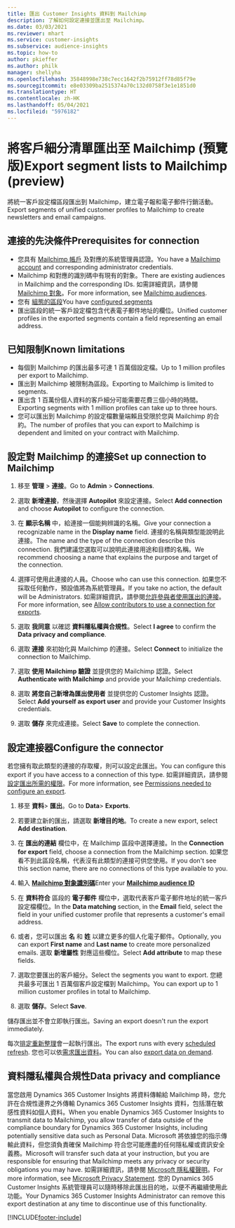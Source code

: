 ```yaml
---
title: 匯出 Customer Insights 資料到 Mailchimp
description: 了解如何設定連接並匯出至 Mailchimp。
ms.date: 03/03/2021
ms.reviewer: mhart
ms.service: customer-insights
ms.subservice: audience-insights
ms.topic: how-to
author: pkieffer
ms.author: philk
manager: shellyha
ms.openlocfilehash: 35848998e738c7ecc1642f2b75912ff78d85f79e
ms.sourcegitcommit: e8e03309ba2515374a70c132d0758f3e1e1851d0
ms.translationtype: HT
ms.contentlocale: zh-HK
ms.lasthandoff: 05/04/2021
ms.locfileid: "5976182"
---
```

# <a name="export-segment-lists-to-mailchimp-preview"></a><span data-ttu-id="8c05f-103">將客戶細分清單匯出至 Mailchimp (預覽版)</span><span class="sxs-lookup"><span data-stu-id="8c05f-103">Export segment lists to Mailchimp (preview)</span></span>

<span data-ttu-id="8c05f-104">將統一客戶設定檔區段匯出到 Mailchimp，建立電子報和電子郵件行銷活動。</span><span class="sxs-lookup"><span data-stu-id="8c05f-104">Export segments of unified customer profiles to Mailchimp to create newsletters and email campaigns.</span></span>

## <a name="prerequisites-for-connection"></a><span data-ttu-id="8c05f-105">連接的先決條件</span><span class="sxs-lookup"><span data-stu-id="8c05f-105">Prerequisites for connection</span></span>

-   <span data-ttu-id="8c05f-106">您具有 [Mailchimp 帳戶](https://mailchimp.com/) 及對應的系統管理員認證。</span><span class="sxs-lookup"><span data-stu-id="8c05f-106">You have a [Mailchimp account](https://mailchimp.com/) and corresponding administrator credentials.</span></span>
-   <span data-ttu-id="8c05f-107">Mailchimp 和對應的識別碼中有現有的對象。</span><span class="sxs-lookup"><span data-stu-id="8c05f-107">There are existing audiences in Mailchimp and the corresponding IDs.</span></span> <span data-ttu-id="8c05f-108">如需詳細資訊，請參閱 [Mailchimp 對象](https://mailchimp.com/help/create-audience/)。</span><span class="sxs-lookup"><span data-stu-id="8c05f-108">For more information, see [Mailchimp audiences](https://mailchimp.com/help/create-audience/).</span></span>
-   <span data-ttu-id="8c05f-109">您有 [組態的區段](segments.md)</span><span class="sxs-lookup"><span data-stu-id="8c05f-109">You have [configured segments](segments.md)</span></span>
-   <span data-ttu-id="8c05f-110">匯出區段的統一客戶設定檔包含代表電子郵件地址的欄位。</span><span class="sxs-lookup"><span data-stu-id="8c05f-110">Unified customer profiles in the exported segments contain a field representing an email address.</span></span>

## <a name="known-limitations"></a><span data-ttu-id="8c05f-111">已知限制</span><span class="sxs-lookup"><span data-stu-id="8c05f-111">Known limitations</span></span>

- <span data-ttu-id="8c05f-112">每個到 Mailchimp 的匯出最多可達 1 百萬個設定檔。</span><span class="sxs-lookup"><span data-stu-id="8c05f-112">Up to 1 million profiles per export to Mailchimp.</span></span>
- <span data-ttu-id="8c05f-113">匯出到 Mailchimp 被限制為區段。</span><span class="sxs-lookup"><span data-stu-id="8c05f-113">Exporting to Mailchimp is limited to segments.</span></span>
- <span data-ttu-id="8c05f-114">匯出含 1 百萬份個人資料的客戶細分可能需要花費三個小時的時間。</span><span class="sxs-lookup"><span data-stu-id="8c05f-114">Exporting segments with 1 million profiles can take up to three hours.</span></span> 
- <span data-ttu-id="8c05f-115">您可以匯出到 Mailchimp 的設定檔數量端賴且受限於您與 Mailchimp 的合約。</span><span class="sxs-lookup"><span data-stu-id="8c05f-115">The number of profiles that you can export to Mailchimp is dependent and limited on your contract with Mailchimp.</span></span>

## <a name="set-up-connection-to-mailchimp"></a><span data-ttu-id="8c05f-116">設定對 Mailchimp 的連接</span><span class="sxs-lookup"><span data-stu-id="8c05f-116">Set up connection to Mailchimp</span></span>

1. <span data-ttu-id="8c05f-117">移至 **管理** > **連接**。</span><span class="sxs-lookup"><span data-stu-id="8c05f-117">Go to **Admin** > **Connections**.</span></span>

1. <span data-ttu-id="8c05f-118">選取 **新增連接**，然後選擇 **Autopilot** 來設定連接。</span><span class="sxs-lookup"><span data-stu-id="8c05f-118">Select **Add connection** and choose **Autopilot** to configure the connection.</span></span>

1. <span data-ttu-id="8c05f-119">在 **顯示名稱** 中，給連接一個能夠辨識的名稱。</span><span class="sxs-lookup"><span data-stu-id="8c05f-119">Give your connection a recognizable name in the **Display name** field.</span></span> <span data-ttu-id="8c05f-120">連接的名稱與類型能說明此連接。</span><span class="sxs-lookup"><span data-stu-id="8c05f-120">The name and the type of the connection describe this connection.</span></span> <span data-ttu-id="8c05f-121">我們建議您選取可以說明此連接用途和目標的名稱。</span><span class="sxs-lookup"><span data-stu-id="8c05f-121">We recommend choosing a name that explains the purpose and target of the connection.</span></span>

1. <span data-ttu-id="8c05f-122">選擇可使用此連接的人員。</span><span class="sxs-lookup"><span data-stu-id="8c05f-122">Choose who can use this connection.</span></span> <span data-ttu-id="8c05f-123">如果您不採取任何動作，預設值將為系統管理員。</span><span class="sxs-lookup"><span data-stu-id="8c05f-123">If you take no action, the default will be Administrators.</span></span> <span data-ttu-id="8c05f-124">如需詳細資訊，請參閱[允許參與者使用匯出的連接](connections.md#allow-contributors-to-use-a-connection-for-exports)。</span><span class="sxs-lookup"><span data-stu-id="8c05f-124">For more information, see [Allow contributors to use a connection for exports](connections.md#allow-contributors-to-use-a-connection-for-exports).</span></span>

1. <span data-ttu-id="8c05f-125">選取 **我同意** 以確認 **資料隱私權與合規性**。</span><span class="sxs-lookup"><span data-stu-id="8c05f-125">Select **I agree** to confirm the **Data privacy and compliance**.</span></span>

1. <span data-ttu-id="8c05f-126">選取 **連接** 來初始化與 Mailchimp 的連接。</span><span class="sxs-lookup"><span data-stu-id="8c05f-126">Select **Connect** to initialize the connection to Mailchimp.</span></span>

1. <span data-ttu-id="8c05f-127">選取 **使用 Mailchimp 驗證** 並提供您的 Mailchimp 認證。</span><span class="sxs-lookup"><span data-stu-id="8c05f-127">Select **Authenticate with Mailchimp** and provide your Mailchimp credentials.</span></span>

1. <span data-ttu-id="8c05f-128">選取 **將您自己新增為匯出使用者** 並提供您的 Customer Insights 認證。</span><span class="sxs-lookup"><span data-stu-id="8c05f-128">Select **Add yourself as export user** and provide your Customer Insights credentials.</span></span>

1. <span data-ttu-id="8c05f-129">選取 **儲存** 來完成連接。</span><span class="sxs-lookup"><span data-stu-id="8c05f-129">Select **Save** to complete the connection.</span></span> 

## <a name="configure-the-connector"></a><span data-ttu-id="8c05f-130">設定連接器</span><span class="sxs-lookup"><span data-stu-id="8c05f-130">Configure the connector</span></span>

<span data-ttu-id="8c05f-131">若您擁有取此類型的連接的存取權，則可以設定此匯出。</span><span class="sxs-lookup"><span data-stu-id="8c05f-131">You can configure this export if you have access to a connection of this type.</span></span> <span data-ttu-id="8c05f-132">如需詳細資訊，請參閱[設定匯出所需的權限](export-destinations.md#set-up-a-new-export)。</span><span class="sxs-lookup"><span data-stu-id="8c05f-132">For more information, see [Permissions needed to configure an export](export-destinations.md#set-up-a-new-export).</span></span>

1. <span data-ttu-id="8c05f-133">移至 **資料**> **匯出**。</span><span class="sxs-lookup"><span data-stu-id="8c05f-133">Go to **Data**> **Exports**.</span></span>

1. <span data-ttu-id="8c05f-134">若要建立新的匯出，請選取 **新增目的地**。</span><span class="sxs-lookup"><span data-stu-id="8c05f-134">To create a new export, select **Add destination**.</span></span>

1. <span data-ttu-id="8c05f-135">在 **匯出的連結** 欄位中，在 Mailchimp 區段中選擇連接。</span><span class="sxs-lookup"><span data-stu-id="8c05f-135">In the **Connection for export** field, choose a connection from the Mailchimp section.</span></span> <span data-ttu-id="8c05f-136">如果您看不到此區段名稱，代表沒有此類型的連接可供您使用。</span><span class="sxs-lookup"><span data-stu-id="8c05f-136">If you don't see this section name, there are no connections of this type available to you.</span></span>

1. <span data-ttu-id="8c05f-137">輸入 **[Mailchimp 對象識別碼](https://mailchimp.com/help/find-audience-id/)**</span><span class="sxs-lookup"><span data-stu-id="8c05f-137">Enter your **[Mailchimp audience ID](https://mailchimp.com/help/find-audience-id/)**</span></span>

3. <span data-ttu-id="8c05f-138">在 **資料符合** 區段的 **電子郵件** 欄位中，選取代表客戶電子郵件地址的統一客戶設定檔欄位。</span><span class="sxs-lookup"><span data-stu-id="8c05f-138">In the **Data matching** section, in the **Email** field, select the field in your unified customer profile that represents a customer's email address.</span></span> 

1. <span data-ttu-id="8c05f-139">或者，您可以匯出 **名** 和 **姓** 以建立更多的個人化電子郵件。</span><span class="sxs-lookup"><span data-stu-id="8c05f-139">Optionally, you can export **First name** and **Last name** to create more personalized emails.</span></span> <span data-ttu-id="8c05f-140">選取 **新增屬性** 對應這些欄位。</span><span class="sxs-lookup"><span data-stu-id="8c05f-140">Select **Add attribute** to map these fields.</span></span>

1. <span data-ttu-id="8c05f-141">選取您要匯出的客戶細分。</span><span class="sxs-lookup"><span data-stu-id="8c05f-141">Select the segments you want to export.</span></span> <span data-ttu-id="8c05f-142">您總共最多可匯出 1 百萬個客戶設定檔到 Mailchimp。</span><span class="sxs-lookup"><span data-stu-id="8c05f-142">You can export up to 1 million customer profiles in total to Mailchimp.</span></span>

1. <span data-ttu-id="8c05f-143">選取 **儲存**。</span><span class="sxs-lookup"><span data-stu-id="8c05f-143">Select **Save**.</span></span>

<span data-ttu-id="8c05f-144">儲存匯出並不會立即執行匯出。</span><span class="sxs-lookup"><span data-stu-id="8c05f-144">Saving an export doesn't run the export immediately.</span></span>

<span data-ttu-id="8c05f-145">每次[排定重新整理](system.md#schedule-tab)會一起執行匯出。</span><span class="sxs-lookup"><span data-stu-id="8c05f-145">The export runs with every [scheduled refresh](system.md#schedule-tab).</span></span> <span data-ttu-id="8c05f-146">您也可以依[需求匯出資料](export-destinations.md#run-exports-on-demand)。</span><span class="sxs-lookup"><span data-stu-id="8c05f-146">You can also [export data on demand](export-destinations.md#run-exports-on-demand).</span></span> 

## <a name="data-privacy-and-compliance"></a><span data-ttu-id="8c05f-147">資料隱私權與合規性</span><span class="sxs-lookup"><span data-stu-id="8c05f-147">Data privacy and compliance</span></span>

<span data-ttu-id="8c05f-148">當您啟用 Dynamics 365 Customer Insights 將資料傳輸給 Mailchimp 時，您允許在合規性邊界之外傳輸 Dynamics 365 Customer Insights 資料，包括潛在敏感性資料如個人資料。</span><span class="sxs-lookup"><span data-stu-id="8c05f-148">When you enable Dynamics 365 Customer Insights to transmit data to Mailchimp, you allow transfer of data outside of the compliance boundary for Dynamics 365 Customer Insights, including potentially sensitive data such as Personal Data.</span></span> <span data-ttu-id="8c05f-149">Microsoft 將依據您的指示傳輸此資料，但您須負責確保 Mailchimp 符合您可能應盡的任何隱私權或資訊安全義務。</span><span class="sxs-lookup"><span data-stu-id="8c05f-149">Microsoft will transfer such data at your instruction, but you are responsible for ensuring that Mailchimp meets any privacy or security obligations you may have.</span></span> <span data-ttu-id="8c05f-150">如需詳細資訊，請參閱 [Microsoft 隱私權聲明](https://go.microsoft.com/fwlink/?linkid=396732)。</span><span class="sxs-lookup"><span data-stu-id="8c05f-150">For more information, see [Microsoft Privacy Statement](https://go.microsoft.com/fwlink/?linkid=396732).</span></span>
<span data-ttu-id="8c05f-151">您的 Dynamics 365 Customer Insights 系統管理員可以隨時移除此匯出目的地，以便不再繼續使用此功能。</span><span class="sxs-lookup"><span data-stu-id="8c05f-151">Your Dynamics 365 Customer Insights Administrator can remove this export destination at any time to discontinue use of this functionality.</span></span>

[!INCLUDE[footer-include](../includes/footer-banner.md)]

